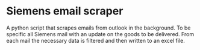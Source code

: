 # Siemens email scraper

A python script that scrapes emails from outlook in the background.
To be specific all Siemens mail with an update on the goods to be delivered. 
From each mail the necessary data is filtered and then written to an excel file.
